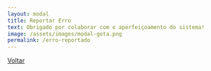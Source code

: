 ```yaml
---
layout: modal
title: Reportar Erro
text: Obrigado por colaborar com o aperfeiçoamento do sistema!
image: /assets/images/modal-gota.png
permalink: /erro-reportado
---
```


<!-- confirmação de erro reportado -->
<a href="{{ '/reportar-erro' | relative_url }}" class="bg">Voltar</a>